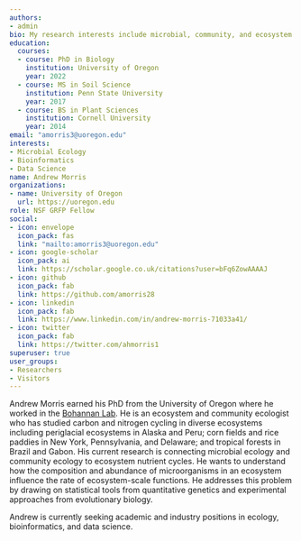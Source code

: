 ```yaml
---
authors:
- admin
bio: My research interests include microbial, community, and ecosystem ecology.
education:
  courses:
  - course: PhD in Biology
    institution: University of Oregon
    year: 2022
  - course: MS in Soil Science
    institution: Penn State University
    year: 2017
  - course: BS in Plant Sciences
    institution: Cornell University
    year: 2014
email: "amorris3@uoregon.edu"
interests:
- Microbial Ecology
- Bioinformatics
- Data Science
name: Andrew Morris
organizations:
- name: University of Oregon
  url: https://uoregon.edu
role: NSF GRFP Fellow
social:
- icon: envelope
  icon_pack: fas
  link: "mailto:amorris3@uoregon.edu"
- icon: google-scholar
  icon_pack: ai
  link: https://scholar.google.co.uk/citations?user=bFq6ZowAAAAJ
- icon: github
  icon_pack: fab
  link: https://github.com/amorris28
- icon: linkedin
  icon_pack: fab
  link: https://www.linkedin.com/in/andrew-morris-71033a41/
- icon: twitter
  icon_pack: fab
  link: https://twitter.com/ahmorris1
superuser: true
user_groups:
- Researchers
- Visitors
---
```


Andrew Morris earned his PhD from the University of Oregon where he worked in
the [Bohannan Lab](https://bohannanlab.org). He is an ecosystem and community
ecologist who has studied carbon and nitrogen cycling in diverse ecosystems
including periglacial ecosystems in Alaska and Peru; corn fields and rice
paddies in New York, Pennsylvania, and Delaware; and tropical forests in Brazil
and Gabon. His current research is connecting microbial ecology and community
ecology to ecosystem nutrient cycles. He wants to understand how the
composition and abundance of microorganisms in an ecosystem influence the rate
of ecosystem-scale functions. He addresses this problem by drawing on
statistical tools from quantitative genetics and experimental approaches from
evolutionary biology. 

Andrew is currently seeking academic and industry positions in ecology, bioinformatics, and data science.
